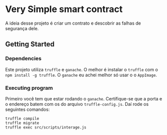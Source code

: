  # Very Simple smart contract

A ideia desse projeto é criar um contrato e descobrir as falhas de segurança dele.

## Getting Started

### Dependencies

Este projeto utiliza `truffle` e `ganache`. O melhor é instalar o `truffle` com o `npm install -g truffle`.
O `ganache` eu achei melhor só usar o o `AppImage`.  

### Executing program

Primeiro você tem que estar rodando o `ganache`. Certifique-se que a porta e o endereço batem com os do arquivo `truffle-config.js`.
Daí rode os seguintes comandos:

```
truffle compile
truffle migrate
truffle exec src/scripts/interage.js 
```
